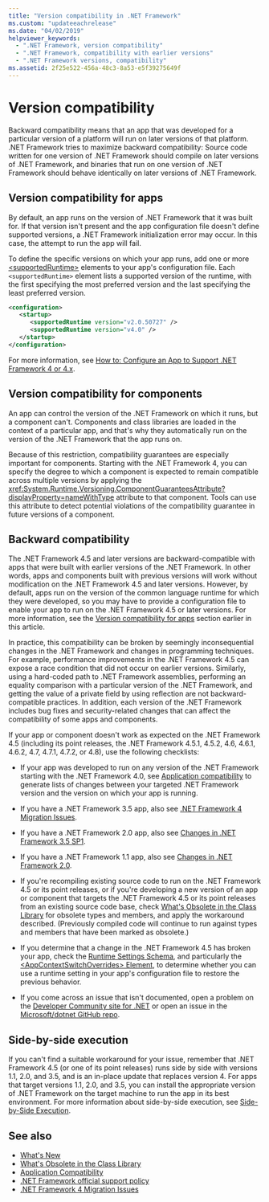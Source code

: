 ```yaml
---
title: "Version compatibility in .NET Framework"
ms.custom: "updateeachrelease"
ms.date: "04/02/2019"
helpviewer_keywords: 
  - ".NET Framework, version compatibility"
  - ".NET Framework, compatibility with earlier versions"
  - ".NET Framework versions, compatibility"
ms.assetid: 2f25e522-456a-48c3-8a53-e5f39275649f
---
```

# Version compatibility

Backward compatibility means that an app that was developed for a particular version of a platform will run on later versions of that platform. .NET Framework tries to maximize backward compatibility: Source code written for one version of .NET Framework should compile on later versions of .NET Framework, and binaries that run on one version of .NET Framework should behave identically on later versions of .NET Framework.

## <a name="Apps"></a> Version compatibility for apps

By default, an app runs on the version of .NET Framework that it was built for. If that version isn't present and the app configuration file doesn't define supported versions, a .NET Framework initialization error may occur. In this case, the attempt to run the app will fail.

To define the specific versions on which your app runs, add one or more [\<supportedRuntime>](../configure-apps/file-schema/startup/supportedruntime-element.md) elements to your app's configuration file. Each `<supportedRuntime>` element lists a supported version of the runtime, with the first specifying the most preferred version and the last specifying the least preferred version.

```xml
<configuration>
   <startup>
      <supportedRuntime version="v2.0.50727" />
      <supportedRuntime version="v4.0" />
   </startup>
</configuration>
```

For more information, see [How to: Configure an App to Support .NET Framework 4 or 4.x](how-to-configure-an-app-to-support-net-framework-4-or-4-5.md).

## Version compatibility for components

An app can control the version of the .NET Framework on which it runs, but a component can't. Components and class libraries are loaded in the context of a particular app, and that's why they automatically run on the version of the .NET Framework that the app runs on.

Because of this restriction, compatibility guarantees are especially important for components. Starting with the .NET Framework 4, you can specify the degree to which a component is expected to remain compatible across multiple versions by applying the <xref:System.Runtime.Versioning.ComponentGuaranteesAttribute?displayProperty=nameWithType> attribute to that component. Tools can use this attribute to detect potential violations of the compatibility guarantee in future versions of a component.

## Backward compatibility

The .NET Framework 4.5 and later versions are backward-compatible with apps that were built with earlier versions of the .NET Framework. In other words, apps and components built with previous versions will work without modification on the .NET Framework 4.5 and later versions. However, by default, apps run on the version of the common language runtime for which they were developed, so you may have to provide a configuration file to enable your app to run on the .NET Framework 4.5 or later versions. For more information, see the [Version compatibility for apps](#Apps) section earlier in this article.

In practice, this compatibility can be broken by seemingly inconsequential changes in the .NET Framework and changes in programming techniques. For example, performance improvements in the .NET Framework 4.5 can expose a race condition that did not occur on earlier versions. Similarly, using a hard-coded path to .NET Framework assemblies, performing an equality comparison with a particular version of the .NET Framework, and getting the value of a private field by using reflection are not backward-compatible practices. In addition, each version of the .NET Framework includes bug fixes and security-related changes that can affect the compatibility of some apps and components.

If your app or component doesn't work as expected on the .NET Framework 4.5 (including its point releases, the .NET Framework 4.5.1, 4.5.2, 4.6, 4.6.1, 4.6.2, 4.7, 4.7.1, 4.7.2, or 4.8), use the following checklists:

- If your app was developed to run on any version of the .NET Framework starting with the .NET Framework 4.0, see [Application compatibility](application-compatibility.md) to generate lists of changes between your targeted .NET Framework version and the version on which your app is running.

- If you have a .NET Framework 3.5 app, also see [.NET Framework 4 Migration Issues](net-framework-4-migration-issues.md).

- If you have a .NET Framework 2.0 app, also see [Changes in .NET Framework 3.5 SP1](https://docs.microsoft.com/previous-versions/dotnet/articles/dd310284(v=msdn.10)).

- If you have a .NET Framework 1.1 app, also see [Changes in .NET Framework 2.0](https://docs.microsoft.com/previous-versions/aa570326(v=msdn.10)).

- If you're recompiling existing source code to run on the .NET Framework 4.5 or its point releases, or if you're developing a new version of an app or component that targets the .NET Framework 4.5 or its point releases from an existing source code base, check [What's Obsolete in the Class Library](../whats-new/whats-obsolete.md) for obsolete types and members, and apply the workaround described. (Previously compiled code will continue to run against types and members that have been marked as obsolete.)

- If you determine that a change in the .NET Framework 4.5 has broken your app, check the [Runtime Settings Schema](../configure-apps/file-schema/runtime/index.md), and particularly the [\<AppContextSwitchOverrides> Element](../configure-apps/file-schema/runtime/appcontextswitchoverrides-element.md), to determine whether you can use a runtime setting in your app's configuration file to restore the previous behavior.

- If you come across an issue that isn't documented, open a problem on the [Developer Community site for .NET](https://developercommunity.visualstudio.com/spaces/61/index.html) or open an issue in the [Microsoft/dotnet GitHub repo](https://github.com/microsoft/dotnet/issues).

## Side-by-side execution

If you can't find a suitable workaround for your issue, remember that .NET Framework 4.5 (or one of its point releases) runs side by side with versions 1.1, 2.0, and 3.5, and is an in-place update that replaces version 4. For apps that target versions 1.1, 2.0, and 3.5, you can install the appropriate version of .NET Framework on the target machine to run the app in its best environment. For more information about side-by-side execution, see [Side-by-Side Execution](../deployment/side-by-side-execution.md).

## See also

- [What's New](../whats-new/index.md)
- [What's Obsolete in the Class Library](../whats-new/whats-obsolete.md)
- [Application Compatibility](application-compatibility.md)
- [.NET Framework official support policy](https://dotnet.microsoft.com/platform/support/policy/dotnet-framework)
- [.NET Framework 4 Migration Issues](net-framework-4-migration-issues.md)
